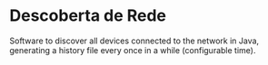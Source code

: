 # Descoberta de Rede
Software to discover all devices connected to the network in Java, generating a history file every once in a while (configurable time).
